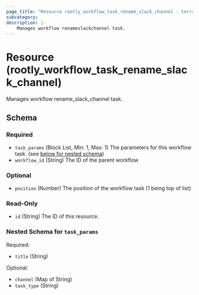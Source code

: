 ```yaml
---
page_title: "Resource rootly_workflow_task_rename_slack_channel - terraform-provider-rootly"
subcategory:
description: |-
    Manages workflow renameslackchannel task.
---
```


# Resource (rootly_workflow_task_rename_slack_channel)

Manages workflow rename_slack_channel task.

<!-- schema generated by tfplugindocs -->
## Schema

### Required

- `task_params` (Block List, Min: 1, Max: 1) The parameters for this workflow task. (see [below for nested schema](#nestedblock--task_params))
- `workflow_id` (String) The ID of the parent workflow

### Optional

- `position` (Number) The position of the workflow task (1 being top of list)

### Read-Only

- `id` (String) The ID of this resource.

<a id="nestedblock--task_params"></a>
### Nested Schema for `task_params`

Required:

- `title` (String)

Optional:

- `channel` (Map of String)
- `task_type` (String)
